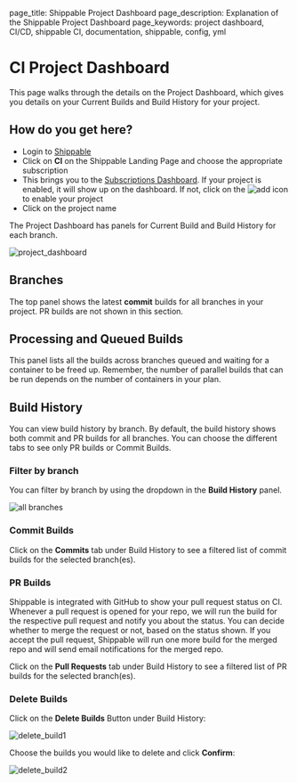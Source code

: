 page_title: Shippable Project Dashboard
page_description: Explanation of the Shippable Project Dashboard
page_keywords: project dashboard, CI/CD, shippable CI, documentation, shippable, config, yml

# CI Project Dashboard

This page walks through the details on the Project Dashboard, which gives you details on your Current Builds and Build History for your project.

## How do you get here?

- Login to [Shippable](http://shippable.com)
- Click on **CI** on the Shippable Landing Page and choose the appropriate subscription
- This brings you to the [Subscriptions Dashboard](ci_dashboard). If your project is enabled, it will show up on the dashboard. If not, click on the ![add icon](images/enable_icon.gif) to enable your project
- Click on the project name

The Project Dashboard has panels for Current Build and Build History for each branch.

![project_dashboard](images/project_dashboard.gif)


## Branches

The top panel shows the latest **commit** builds for all branches in your project. PR builds are not shown in this section.

## Processing and Queued Builds

This panel lists all the builds across branches queued and waiting for a container to be freed up. Remember, the number of parallel builds that can be run depends on the number of containers in your plan.

## Build History

You can view build history by branch. By default, the build history shows both commit and PR builds for all branches. You can choose the different tabs to see only PR builds or Commit Builds.

### Filter by branch

You can filter by branch by using the dropdown in the **Build History** panel.

![all branches](images/all_branches.gif)

### Commit Builds

Click on the **Commits** tab under Build History to see a filtered list of commit builds for the selected branch(es).

### PR Builds

Shippable is integrated with GitHub to show your pull request status on
CI. Whenever a pull request is opened for your repo, we will run the
build for the respective pull request and notify you about the status.
You can decide whether to merge the request or not, based on the status
shown. If you accept the pull request, Shippable will run one more build
for the merged repo and will send email notifications for the merged
repo.

Click on the **Pull Requests** tab under Build History to see a filtered list of PR builds for the selected branch(es).


### Delete Builds

Click on the **Delete Builds** Button under Build History:

![delete_build1](images/delete_build1.gif)

Choose the builds you would like to delete and click **Confirm**:

![delete_build2](images/delete_build2.gif)

